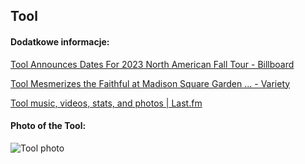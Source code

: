 ## Tool
#### Dodatkowe informacje:
[Tool Announces Dates For 2023 North American Fall Tour - Billboard](https://www.billboard.com/music/concerts/tool-dates-2023-north-american-fall-tour-1235346683/)

[Tool Mesmerizes the Faithful at Madison Square Garden ... - Variety](https://variety.com/2024/music/reviews/tool-mesmerize-madison-square-garden-concert-review-1235872290/)

[Tool music, videos, stats, and photos | Last.fm](https://www.last.fm/music/Tool)

#### Photo of the Tool:
![Tool photo](https://i.pinimg.com/originals/92/b6/16/92b61616fe627146e05a9763f8f14d5d.jpg)
